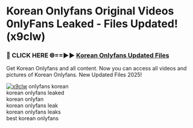 # Korean Onlyfans Original Videos 0nlyFans Leaked - Files Updated! (x9clw)

<h3>🔴 CLICK HERE 🌐==►► <a href="https://tinyurl.com/2wckxsce" rel="nofollow">Korean Onlyfans Updated Files</a></h3>

Get Korean Onlyfans and all content. Now you can access all videos and pictures of Korean Onlyfans. New Updated Files 2025!

[![x9clw](https://i.imgur.com/AFduVYN.gif)](https://tinyurl.com/2wckxsce)
onlyfans korean<br>
korean onlyfans leaked<br>
korean onlyfan<br>
korean onlyfans leak<br>
korean onlyfans leaks<br>
best korean onlyfans